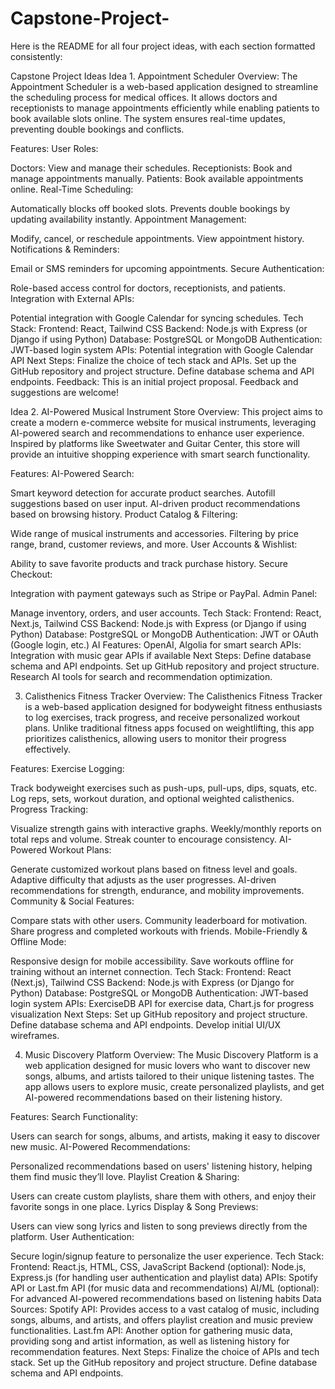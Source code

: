 # Capstone-Project-

Here is the README for all four project ideas, with each section formatted consistently:

Capstone Project Ideas
Idea 1. Appointment Scheduler 
Overview:
The Appointment Scheduler is a web-based application designed to streamline the scheduling process for medical offices. It allows doctors and receptionists to manage appointments efficiently while enabling patients to book available slots online. The system ensures real-time updates, preventing double bookings and conflicts.

Features:
User Roles:

Doctors: View and manage their schedules.
Receptionists: Book and manage appointments manually.
Patients: Book available appointments online.
Real-Time Scheduling:

Automatically blocks off booked slots.
Prevents double bookings by updating availability instantly.
Appointment Management:

Modify, cancel, or reschedule appointments.
View appointment history.
Notifications & Reminders:

Email or SMS reminders for upcoming appointments.
Secure Authentication:

Role-based access control for doctors, receptionists, and patients.
Integration with External APIs:

Potential integration with Google Calendar for syncing schedules.
Tech Stack:
Frontend: React, Tailwind CSS
Backend: Node.js with Express (or Django if using Python)
Database: PostgreSQL or MongoDB
Authentication: JWT-based login system
APIs: Potential integration with Google Calendar API
Next Steps:
Finalize the choice of tech stack and APIs.
Set up the GitHub repository and project structure.
Define database schema and API endpoints.
Feedback:
This is an initial project proposal. Feedback and suggestions are welcome!




Idea 2. AI-Powered Musical Instrument Store 
Overview:
This project aims to create a modern e-commerce website for musical instruments, leveraging AI-powered search and recommendations to enhance user experience. Inspired by platforms like Sweetwater and Guitar Center, this store will provide an intuitive shopping experience with smart search functionality.

Features:
AI-Powered Search:

Smart keyword detection for accurate product searches.
Autofill suggestions based on user input.
AI-driven product recommendations based on browsing history.
Product Catalog & Filtering:

Wide range of musical instruments and accessories.
Filtering by price range, brand, customer reviews, and more.
User Accounts & Wishlist:

Ability to save favorite products and track purchase history.
Secure Checkout:

Integration with payment gateways such as Stripe or PayPal.
Admin Panel:

Manage inventory, orders, and user accounts.
Tech Stack:
Frontend: React, Next.js, Tailwind CSS
Backend: Node.js with Express (or Django if using Python)
Database: PostgreSQL or MongoDB
Authentication: JWT or OAuth (Google login, etc.)
AI Features: OpenAI, Algolia for smart search
APIs: Integration with music gear APIs if available
Next Steps:
Define database schema and API endpoints.
Set up GitHub repository and project structure.
Research AI tools for search and recommendation optimization.




3. Calisthenics Fitness Tracker 
Overview:
The Calisthenics Fitness Tracker is a web-based application designed for bodyweight fitness enthusiasts to log exercises, track progress, and receive personalized workout plans. Unlike traditional fitness apps focused on weightlifting, this app prioritizes calisthenics, allowing users to monitor their progress effectively.

Features:
Exercise Logging:

Track bodyweight exercises such as push-ups, pull-ups, dips, squats, etc.
Log reps, sets, workout duration, and optional weighted calisthenics.
Progress Tracking:

Visualize strength gains with interactive graphs.
Weekly/monthly reports on total reps and volume.
Streak counter to encourage consistency.
AI-Powered Workout Plans:

Generate customized workout plans based on fitness level and goals.
Adaptive difficulty that adjusts as the user progresses.
AI-driven recommendations for strength, endurance, and mobility improvements.
Community & Social Features:

Compare stats with other users.
Community leaderboard for motivation.
Share progress and completed workouts with friends.
Mobile-Friendly & Offline Mode:

Responsive design for mobile accessibility.
Save workouts offline for training without an internet connection.
Tech Stack:
Frontend: React (Next.js), Tailwind CSS
Backend: Node.js with Express (or Django for Python)
Database: PostgreSQL or MongoDB
Authentication: JWT-based login system
APIs: ExerciseDB API for exercise data, Chart.js for progress visualization
Next Steps:
Set up GitHub repository and project structure.
Define database schema and API endpoints.
Develop initial UI/UX wireframes.





4. Music Discovery Platform 
Overview:
The Music Discovery Platform is a web application designed for music lovers who want to discover new songs, albums, and artists tailored to their unique listening tastes. The app allows users to explore music, create personalized playlists, and get AI-powered recommendations based on their listening history.

Features:
Search Functionality:

Users can search for songs, albums, and artists, making it easy to discover new music.
AI-Powered Recommendations:

Personalized recommendations based on users' listening history, helping them find music they’ll love.
Playlist Creation & Sharing:

Users can create custom playlists, share them with others, and enjoy their favorite songs in one place.
Lyrics Display & Song Previews:

Users can view song lyrics and listen to song previews directly from the platform.
User Authentication:

Secure login/signup feature to personalize the user experience.
Tech Stack:
Frontend: React.js, HTML, CSS, JavaScript
Backend (optional): Node.js, Express.js (for handling user authentication and playlist data)
APIs: Spotify API or Last.fm API (for music data and recommendations)
AI/ML (optional): For advanced AI-powered recommendations based on listening habits
Data Sources:
Spotify API: Provides access to a vast catalog of music, including songs, albums, and artists, and offers playlist creation and music preview functionalities.
Last.fm API: Another option for gathering music data, providing song and artist information, as well as listening history for recommendation features.
Next Steps:
Finalize the choice of APIs and tech stack.
Set up the GitHub repository and project structure.
Define database schema and API endpoints.

